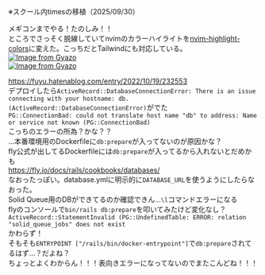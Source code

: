 ※スクール内timesの移植（2025/09/30）

メギコンまでやる！たのしみ！！  
ところでさっそく脱線していてnvimのカラーハイライトを[nvim-highlight-colors](https://github.com/brenoprata10/nvim-highlight-colors)に変えた。こっちだとTailwindにも対応している。  
[![Image from Gyazo](https://i.gyazo.com/d7fdf708d9cdf3c4e23fbfb6d33347d5.png)](https://gyazo.com/d7fdf708d9cdf3c4e23fbfb6d33347d5)  
[![Image from Gyazo](https://i.gyazo.com/6cdc82ad9f396e6ee59e3226b96b9e23.png)](https://gyazo.com/6cdc82ad9f396e6ee59e3226b96b9e23)  

https://fuyu.hatenablog.com/entry/2022/10/19/232553  
デプロイしたら`ActiveRecord::DatabaseConnectionError: There is an issue connecting with your hostname: db. (ActiveRecord::DatabaseConnectionError)`がでた  
`PG::ConnectionBad: could not translate host name "db" to address: Name or service not known (PG::ConnectionBad)`  
こっちのエラーの所為？かな？？  
…本番環境用のDockerfileに`db:prepare`が入ってないのが原因かな？  
fly公式が出してるDockerfileには`db:prepare`が入ってるから入れないとだめかも  
https://fly.io/docs/rails/cookbooks/databases/  
なおったっぽい。database.ymlに明示的に`DATABASE_URL`を使うようにしたらなおった。  
Solid Queue用のDBができてるのか確認できん…`\l`コマンドエラーになる  
flyのコンソールで`bin/rails db:prepare`を叩いてみたけど変化なし？  
`ActiveRecord::StatementInvalid (PG::UndefinedTable: ERROR: relation "solid_queue_jobs" does not exist`  
かわらず！  
そもそも`ENTRYPOINT ["/rails/bin/docker-entrypoint"]`で`db:prepare`されてるはず…？だよね？  
ちょっとよくわからん！！！表向きエラーになってないのでまたこんどね！！！  


